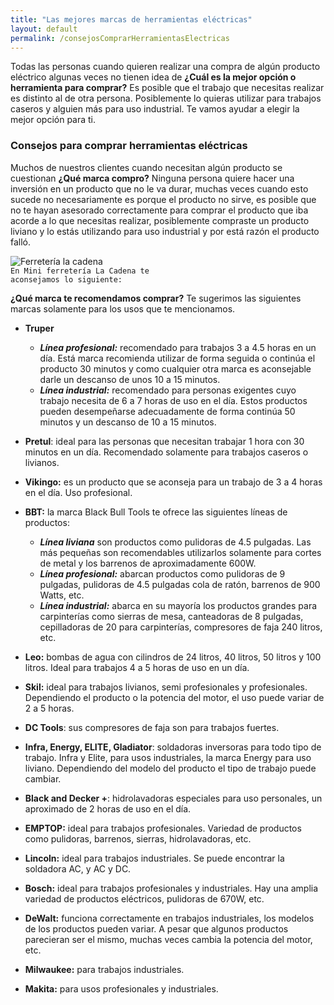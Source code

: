 ```yaml
---
title: "Las mejores marcas de herramientas eléctricas"
layout: default
permalink: /consejosComprarHerramientasElectricas
---
```

Todas las personas cuando quieren realizar una compra de algún producto eléctrico algunas veces no tienen idea de **¿Cuál es la mejor opción o herramienta para comprar?**
Es posible que el trabajo que necesitas realizar es distinto al de otra persona. Posiblemente lo quieras utilizar para trabajos caseros y alguien más para uso industrial.
Te vamos ayudar a elegir la mejor opción para ti.

<!--more-->

###  Consejos para comprar herramientas eléctricas
Muchos de nuestros clientes cuando necesitan algún producto se cuestionan **¿Qué marca compro?** Ninguna persona quiere hacer una inversión en un producto que no le va durar, muchas veces cuando esto sucede no necesariamente es porque el producto no sirve, es posible
 que no te hayan asesorado correctamente para comprar el producto que iba acorde a lo que necesitas realizar, posiblemente compraste un producto liviano y lo estás utilizando para uso industrial y por está razón el producto falló.

![Ferretería la cadena](/assets/images/introHerramientas2.webp)<br>
<code>En Mini ferretería La Cadena te aconsejamos lo siguiente:</code>

**¿Qué marca te recomendamos comprar?**
Te sugerimos las siguientes marcas solamente para los usos que te mencionamos.

- **Truper**
    - ***Línea profesional:*** recomendado para trabajos 3 a 4.5 horas en un día. Está marca recomienda utilizar de forma seguida o continúa el producto 30 minutos y como cualquier otra marca es aconsejable darle un descanso de unos 10 a 15 minutos.
    - ***Línea industrial:*** recomendado para personas exigentes cuyo trabajo necesita de 6 a 7 horas de uso en el día. Estos productos pueden desempeñarse adecuadamente de forma continúa 50 minutos y un descanso de 10 a 15 minutos.

- **Pretul**: ideal para las personas que necesitan trabajar 1 hora con 30 minutos en un día. Recomendado solamente para trabajos caseros o livianos.

- **Vikingo:** es un producto que se aconseja para un trabajo de 3 a 4 horas en el día. Uso profesional.

- **BBT:** la marca Black Bull Tools te ofrece las siguientes líneas de productos:
    - ***Línea liviana*** son productos como pulidoras de 4.5 pulgadas. Las más pequeñas son recomendables utilizarlos solamente para cortes de metal y los barrenos de aproximadamente 600W.
    - ***Línea profesional:*** abarcan productos como pulidoras de 9 pulgadas, pulidoras de 4.5 pulgadas cola de ratón, barrenos de 900 Watts, etc.
    - ***Línea industrial:*** abarca en su mayoría los productos grandes para carpinterías como sierras de mesa, canteadoras de 8 pulgadas, cepilladoras de 20 para carpinterías, compresores de faja 240 litros, etc.


- **Leo:** bombas de agua con cilindros de 24 litros, 40 litros, 50 litros y 100 litros. Ideal para trabajos 4 a 5 horas de uso en un día.

- **Skil:** ideal para trabajos livianos, semi profesionales y profesionales. Dependiendo el producto o la potencia del motor, el uso puede variar de 2 a 5 horas.

- **DC Tools**: sus compresores de faja son para trabajos fuertes.

- **Infra, Energy, ELITE, Gladiator**: soldadoras inversoras para todo tipo de trabajo. Infra y Elite, para usos industriales, la marca Energy para uso liviano. Dependiendo del modelo del producto el tipo de trabajo puede cambiar.

- **Black and Decker +**: hidrolavadoras especiales para uso personales, un aproximado de 2 horas de uso en el día.

- **EMPTOP:** ideal para trabajos profesionales. Variedad de productos como pulidoras, barrenos, sierras, hidrolavadoras, etc.

- **Lincoln:** ideal para trabajos industriales. Se puede encontrar la soldadora AC, y AC y DC.

- **Bosch:** ideal para trabajos profesionales y industriales. Hay una amplia variedad de productos eléctricos, pulidoras de 670W, etc.

- **DeWalt:** funciona correctamente en trabajos industriales, los modelos de los productos pueden variar. A pesar que algunos productos parecieran ser el mismo, muchas veces cambia la potencia del motor, etc.

- **Milwaukee:** para trabajos industriales.

- **Makita:** para usos profesionales y industriales.
